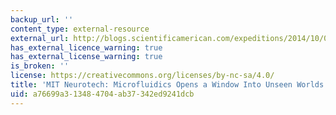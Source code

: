 ```yaml
---
backup_url: ''
content_type: external-resource
external_url: http://blogs.scientificamerican.com/expeditions/2014/10/09/mit-neurotech-microfluidics-opens-a-window-into-unseen-worlds/
has_external_licence_warning: true
has_external_license_warning: true
is_broken: ''
license: https://creativecommons.org/licenses/by-nc-sa/4.0/
title: 'MIT Neurotech: Microfluidics Opens a Window Into Unseen Worlds'
uid: a76699a3-1348-4704-ab37-342ed9241dcb
---
```

